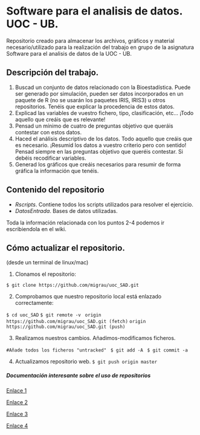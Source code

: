 # Software para el analisis de datos. UOC - UB.

Repositorio creado para almacenar los archivos, gráficos y material necesario/utilizado para la realización del trabajo en grupo de la asignatura Software para el analisis de datos de la UOC - UB.

## Descripción del trabajo.

1. Buscad un conjunto de datos relacionado con la Bioestadística. Puede ser generado por
simulación, pueden ser datos incorporados en un paquete de R (no se usarán los paquetes
IRIS, IRIS3) u otros repositorios. Tenéis que explicar la procedencia de estos datos.
2. Explicad las variables de vuestro fichero, tipo, clasificación, etc... ¡Todo aquello que creáis
que es relevante!
3. Pensad un mínimo de cuatro de preguntas objetivo que queráis contestar con estos datos.
4. Haced el análisis descriptivo de los datos. Todo aquello que creáis que es necesario.
¡Resumid los datos a vuestro criterio pero con sentido! Pensad siempre en las preguntas
objetivo que queréis contestar. Si debéis recodificar variables.
5. Generad los gráficos que creáis necesarios para resumir de forma gráfica la información que
tenéis.

## Contenido del repositorio

* _Rscripts_. Contiene todos los scripts utilizados para resolver el ejercicio.
* _DatosEntrada_. Bases de datos utilizadas.

Toda la información relacionada con los puntos 2-4 podemos ir escribiendola en el wiki.

## Cómo actualizar el repositorio.

(desde un terminal de linux/mac)

1. Clonamos el repositorio:
```
$ git clone https://github.com/migrau/uoc_SAD.git
```

2. Comprobamos que nuestro repositorio local está enlazado correctamente:

```$ cd uoc_SAD```
```$ git remote -v ```
```origin  https://github.com/migrau/uoc_SAD.git (fetch)```
```origin  https://github.com/migrau/uoc_SAD.git (push)```

3. Realizamos nuestros cambios. Añadimos-modificamos ficheros.

```#Añade todos los ficheros "untracked" ```
```$ git add -A ```
```$ git commit -a ``` 

4. Actualizamos repositorio web.
```$ git push origin master```

##### Documentación interesante sobre el uso de repositorios

[Enlace 1](https://git-scm.com/book/es/v1/Fundamentos-de-Git-Trabajando-con-repositorios-remotos#Inspeccionando-un-repositorio-remoto)

[Enlace 2](https://git-scm.com/book/en/v2/Git-Basics-Recording-Changes-to-the-Repository)

[Enlace 3](https://www.atlassian.com/git/tutorials/setting-up-a-repository/git-init)

[Enlace 4](http://classic.scottr.org/presentations/git-in-5-minutes/)

 

 
